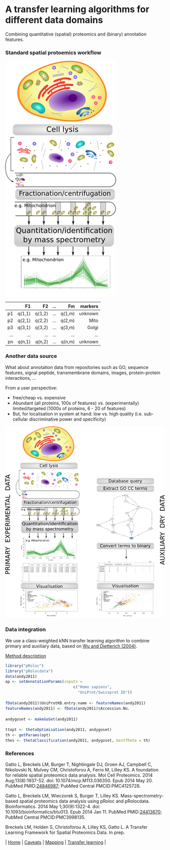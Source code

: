 # A transfer learning algorithms for different data domains

Combining quantitative (spatial) proteomics and (binary) annotation
features.

### Standard spatial protoemics workflow

![Spatial proteomics workflow](./figure/workflow_primary.png)


|     | F1   | F2   | ...  | Fm   |  markers   |
|----:|-----:|-----:|-----:|-----:|-----------:|
| p1  |q(1,1)|q(1,2)| ...  |q(1,m)| unknown    |
| p2  |q(2,1)|q(2,2)| ...  |q(2,m)| Mito       |
| p3  |q(3,1)|q(3,2)| ...  |q(3,m)| Golgi      |
| ... | ...  | ...  | ...  | ...  | ...        |
| pn  |q(n,1)|q(n,2)| ...  |q(n,m)| unknown    |


### Another data source

What about annotation data from repositories such as GO, sequence
features, signal peptide, transmembrane domains, images,
protein-protein interactions, ...

From a user perspective:

- free/cheap vs. expensive
- Abundant (all proteins, 100s of features) vs. (experimentally)
  limited/targeted (1000s of proteins, 6 - 20 of features)
- But, for localisation in system at hand: low vs. high quality
  (i.e. sub-cellular discriminative power and specificity)

![Dual proteomics workflow](./figure/workflow.png)

### Data integration

We use a class-weighted kNN transfer learning algorithm to combine
primary and auxiliary data, based on
[Wu and Dietterich (2004)](http://citeseer.ist.psu.edu/viewdoc/summary?doi=10.1.1.94.594).

[Method description](https://github.com/ComputationalProteomicsUnit/Intro-Integ-Omics-Prot/blob/master/thetatut.pdf?raw=true)


```r
library("pRoloc")
library("pRolocdata")
data(andy2011)
ap <- setAnnotationParams(inputs =
                              c("Homo sapiens",
                                "UniProt/Swissprot ID"))

fData(andy2011)$UniProtKB.entry.name <- featureNames(andy2011)
featureNames(andy2011) <- fData(andy2011)$Accession.No.

andygoset <- makeGoSet(andy2011)

ttopt <- thetaOptimisation(andy2011, andygoset)
th <- getParams(opt)
thes <- thetaClassification(andy2011, andygoset, bestTheta = th)
```

### References

Gatto L, Breckels LM, Burger T, Nightingale DJ, Groen AJ, Campbell C,
Nikolovski N, Mulvey CM, Christoforou A, Ferro M, Lilley KS. A
foundation for reliable spatial proteomics data analysis. Mol Cell
Proteomics. 2014 Aug;13(8):1937-52. doi: 10.1074/mcp.M113.036350. Epub
2014 May 20. PubMed
PMID:[24846987](http://www.ncbi.nlm.nih.gov/pubmed/24846987); PubMed
Central PMCID:PMC4125728.


Gatto L, Breckels LM, Wieczorek S, Burger T, Lilley KS.
Mass-spectrometry-based spatial proteomics data analysis using pRoloc
and pRolocdata. Bioinformatics. 2014 May 1;30(9):1322-4. doi:
10.1093/bioinformatics/btu013. Epub 2014 Jan 11. PubMed
PMID:[24413670](http://www.ncbi.nlm.nih.gov/pubmed/24413670); PubMed
Central PMCID:PMC3998135.


Breckels LM, Holden S, Christoforou A, Lilley KS, Gatto L. A Transfer
Learning Framework for Spatial Proteomics Data. In prep.


| [Home](./README.md) | [Caveats](./Caveats.md) | [Mapping](./mapping.md) | [Transfer learning](./transfer-learning.md) |
